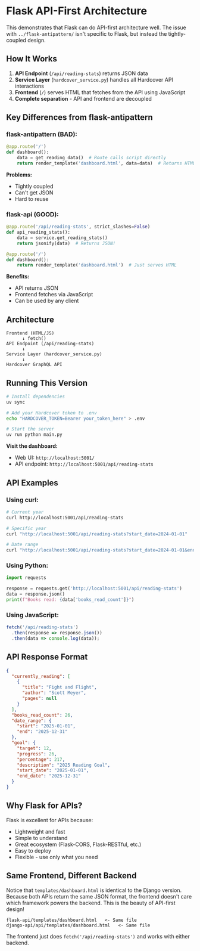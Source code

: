 # Flask API-First Architecture

This demonstrates that Flask can do API-first architecture well.
The issue with `../flask-antipattern/` isn't specific to Flask, but instead the tightly-coupled design.

## How It Works

1. **API Endpoint** (`/api/reading-stats`) returns JSON data
2. **Service Layer** (`hardcover_service.py`) handles all Hardcover API interactions  
3. **Frontend** (`/`) serves HTML that fetches from the API using JavaScript
4. **Complete separation** - API and frontend are decoupled

## Key Differences from flask-antipattern

### flask-antipattern (BAD):
```python
@app.route('/')
def dashboard():
    data = get_reading_data()  # Route calls script directly
    return render_template('dashboard.html', data=data)  # Returns HTML only
```

**Problems:**
- Tightly coupled
- Can't get JSON
- Hard to reuse

### flask-api (GOOD):
```python
@app.route('/api/reading-stats', strict_slashes=False)
def api_reading_stats():
    data = service.get_reading_stats()
    return jsonify(data)  # Returns JSON!

@app.route('/')
def dashboard():
    return render_template('dashboard.html')  # Just serves HTML
```

**Benefits:**
- API returns JSON
- Frontend fetches via JavaScript
- Can be used by any client

## Architecture
```
Frontend (HTML/JS)
      ↓ fetch()
API Endpoint (/api/reading-stats)
      ↓
Service Layer (hardcover_service.py)
      ↓
Hardcover GraphQL API
```

## Running This Version
```bash
# Install dependencies
uv sync

# Add your Hardcover token to .env
echo "HARDCOVER_TOKEN=Bearer your_token_here" > .env

# Start the server
uv run python main.py
```

**Visit the dashboard:**
- Web UI: `http://localhost:5001/`
- API endpoint: `http://localhost:5001/api/reading-stats`

## API Examples

### Using curl:
```bash
# Current year
curl http://localhost:5001/api/reading-stats

# Specific year
curl "http://localhost:5001/api/reading-stats?start_date=2024-01-01"

# Date range
curl "http://localhost:5001/api/reading-stats?start_date=2024-01-01&end_date=2024-06-30"
```

### Using Python:
```python
import requests

response = requests.get('http://localhost:5001/api/reading-stats')
data = response.json()
print(f"Books read: {data['books_read_count']}")
```

### Using JavaScript:
```javascript
fetch('/api/reading-stats')
  .then(response => response.json())
  .then(data => console.log(data));
```

## API Response Format
```json
{
  "currently_reading": [
    {
      "title": "Fight and Flight",
      "author": "Scott Meyer",
      "pages": null
    }
  ],
  "books_read_count": 26,
  "date_range": {
    "start": "2025-01-01",
    "end": "2025-12-31"
  },
  "goal": {
    "target": 12,
    "progress": 26,
    "percentage": 217,
    "description": "2025 Reading Goal",
    "start_date": "2025-01-01",
    "end_date": "2025-12-31"
  }
}
```

## Why Flask for APIs?

Flask is excellent for APIs because:
- Lightweight and fast
- Simple to understand
- Great ecosystem (Flask-CORS, Flask-RESTful, etc.)
- Easy to deploy
- Flexible - use only what you need

## Same Frontend, Different Backend

Notice that `templates/dashboard.html` is identical to the Django version. Because both APIs return the same JSON format, the frontend doesn't care which framework powers the backend. This is the beauty of API-first design!
```
flask-api/templates/dashboard.html   <- Same file
django-api/api/templates/dashboard.html   <- Same file
```

The frontend just does `fetch('/api/reading-stats')` and works with either backend.